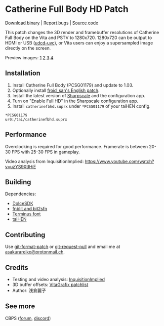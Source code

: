# Catherine Full Body HD Patch

[Download binary](https://forum.devchroma.nl/index.php/topic,154.0.html) | [Report bugs](https://github.com/cuevavirus/hdpatch/issues) | [Source code](https://git.shotatoshounenwachigau.moe/vita/catherinefbhd/)

This patch changes the 3D render and framebuffer resolutions of Catherine Full Body on the Vita and PSTV to 1280x720. 1280x720 can be output to HDMI or USB ([udcd-uvc](https://github.com/xerpi/vita-udcd-uvc)), or Vita users can enjoy a supersampled image directly on the screen.

Preview images: [1](https://git.shotatoshounenwachigau.moe/vita/catherinefbhd/plain/preview1.png?h=assets) [2](https://git.shotatoshounenwachigau.moe/vita/catherinefbhd/plain/preview2.png?h=assets) [3](https://git.shotatoshounenwachigau.moe/vita/catherinefbhd/plain/preview3.png?h=assets) [4](https://git.shotatoshounenwachigau.moe/vita/catherinefbhd/plain/preview4.png?h=assets)

## Installation

1. Install Catherine Full Body (PCSG01179) and update to 1.03.
2. Optionally install [froid_san's English patch](https://forum.devchroma.nl/index.php/topic,133.0.html).
3. Install the latest version of [Sharpscale](https://forum.devchroma.nl/index.php/topic,112.0.html) and the configuration app.
4. Turn on "Enable Full HD" in the Sharpscale configuration app.
5. Install `catherinefbhd.suprx` under `*PCSG01179` of your taiHEN config.

```
*PCSG01179
ur0:/tai/catherinefbhd.suprx
```

## Performance

Overclocking is required for good performance. Framerate is between 20-30 FPS with 25-30 FPS in gameplay.

Video analysis from InquisitionImplied: <https://www.youtube.com/watch?v=uzYS9XtIHiE>

## Building

Dependencies:

- [DolceSDK](https://forum.devchroma.nl/index.php/topic,129.0.html)
- [fnblit and bit2sfn](https://git.shotatoshounenwachigau.moe/vita/fnblit)
- [Terminus font](http://terminus-font.sourceforge.net)
- [taiHEN](https://git.shotatoshounenwachigau.moe/vita/taihen)

## Contributing

Use [git-format-patch](https://www.git-scm.com/docs/git-format-patch) or [git-request-pull](https://www.git-scm.com/docs/git-request-pull) and email me at <asakurareiko@protonmail.ch>.

## Credits

- Testing and video analysis: [InquisitionImplied](https://twitter.com/Yoyogames28)
- 3D buffer offsets: [VitaGrafix patchlist](https://github.com/Electry/VitaGrafixPatchlist)
- Author: 浅倉麗子

## See more

CBPS ([forum](https://forum.devchroma.nl/index.php), [discord](https://discordapp.com/invite/2ccAkg3))
